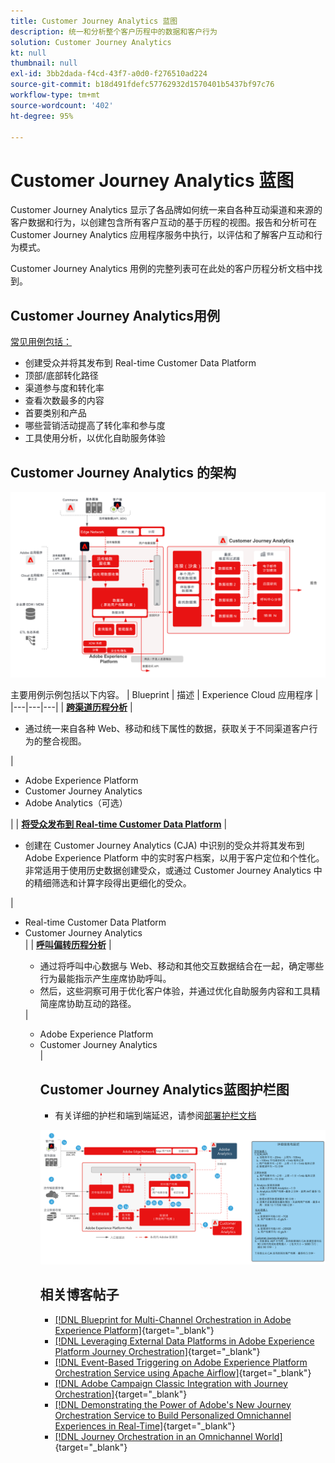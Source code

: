 ```yaml
---
title: Customer Journey Analytics 蓝图
description: 统一和分析整个客户历程中的数据和客户行为
solution: Customer Journey Analytics
kt: null
thumbnail: null
exl-id: 3bb2dada-f4cd-43f7-a0d0-f276510ad224
source-git-commit: b18d491fdefc57762932d1570401b5437bf97c76
workflow-type: tm+mt
source-wordcount: '402'
ht-degree: 95%

---
```


# Customer Journey Analytics 蓝图

Customer Journey Analytics 显示了各品牌如何统一来自各种互动渠道和来源的客户数据和行为，以创建包含所有客户互动的基于历程的视图。报告和分析可在 Customer Journey Analytics 应用程序服务中执行，以评估和了解客户互动和行为模式。

Customer Journey Analytics 用例的完整列表可在此处的客户历程分析文档中找到。

## Customer Journey Analytics用例

[常见用例包括：](https://experienceleague.adobe.com/docs/analytics-platform/using/cja-usecases/cja-usecases.html?lang=zh-Hans)

* 创建受众并将其发布到 Real-time Customer Data Platform
* 顶部/底部转化路径
* 渠道参与度和转化率
* 查看次数最多的内容
* 首要类别和产品
* 哪些营销活动提高了转化率和参与度
* 工具使用分析，以优化自助服务体验

## Customer Journey Analytics 的架构

![架构图](assets/CJA.svg)

主要用例示例包括以下内容。
| Blueprint | 描述 | Experience Cloud 应用程序 |
|---|---|---|
| **[跨渠道历程分析](https://experienceleague.adobe.com/docs/analytics-platform/using/cja-usecases/cross-channel.html?lang=zh-Hans)**  | <ul><li>通过统一来自各种 Web、移动和线下属性的数据，获取关于不同渠道客户行为的整合视图。</li></ul> | <ul><li>Adobe Experience Platform</li><li>Customer Journey Analytics</li><li>Adobe Analytics（可选）</li></ul>|
| **[将受众发布到 Real-time Customer Data Platform](https://experienceleague.adobe.com/docs/analytics-platform/using/cja-components/audiences/publish.html?lang=zh-Hans)** | <ul><li>创建在 Customer Journey Analytics (CJA) 中识别的受众并将其发布到 Adobe Experience Platform 中的实时客户档案，以用于客户定位和个性化。非常适用于使用历史数据创建受众，或通过 Customer Journey Analytics 中的精细筛选和计算字段得出更细化的受众。</li></ul> | <ul><li>Real-time Customer Data Platform  </li><li>Customer Journey Analytics</li> |
| **[呼叫偏转历程分析](https://experienceleague.adobe.com/docs/analytics-platform/using/cja-usecases/call-center.html?lang=zh-Hans)** | <ul><li>通过将呼叫中心数据与 Web、移动和其他交互数据结合在一起，确定哪些行为最能指示产生座席协助呼叫。</li><li>然后，这些洞察可用于优化客户体验，并通过优化自助服务内容和工具精简座席协助互动的路径。  </li></ul> | <ul><li>Adobe Experience Platform</li><li>Customer Journey Analytics</li> |

## Customer Journey Analytics蓝图护栏图

* 有关详细的护栏和端到端延迟，请参阅[部署护栏文档](../experience-platform/deployment/guardrails.md)

![护栏图](../experience-platform/assets/CJA_guardrails.svg)

## 相关博客帖子

* [[!DNL Blueprint for Multi-Channel Orchestration in Adobe Experience Platform]](https://medium.com/adobetech/blueprint-for-multi-channel-orchestration-in-adobe-experience-platform-c68317e94184){target="_blank"}
* [[!DNL Leveraging External Data Platforms in Adobe Experience Platform Journey Orchestration]](https://medium.com/adobetech/leveraging-external-data-platforms-in-adobe-experience-platform-journey-orchestration-54fc6134fe17){target="_blank"}
* [[!DNL Event-Based Triggering on Adobe Experience Platform Orchestration Service using Apache Airflow]](https://medium.com/adobetech/event-based-triggering-on-adobe-experience-platform-orchestration-service-using-apache-airflow-8607b28251f1){target="_blank"}
* [[!DNL Adobe Campaign Classic Integration with Journey Orchestration]](https://medium.com/adobetech/adobe-campaign-classic-integration-with-journey-orchestration-ae577653281){target="_blank"}
* [[!DNL Demonstrating the Power of Adobe's New Journey Orchestration Service to Build Personalized Omnichannel Experiences in Real-Time]](https://medium.com/adobetech/demonstrating-the-power-of-adobes-new-journey-orchestration-service-to-build-personalized-aa60d88cd34){target="_blank"}
* [[!DNL Journey Orchestration in an Omnichannel World]](https://medium.com/adobetech/journey-orchestration-in-an-omnichannel-world-3a2d32d556d9){target="_blank"}
